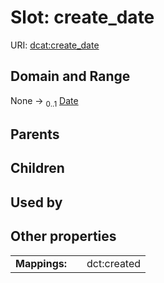 
# Slot: create_date



URI: [dcat:create_date](http://www.w3.org/ns/dcat#create_date)


## Domain and Range

None &#8594;  <sub>0..1</sub> [Date](types/Date.md)

## Parents


## Children


## Used by


## Other properties

|  |  |  |
| --- | --- | --- |
| **Mappings:** | | dct:created |